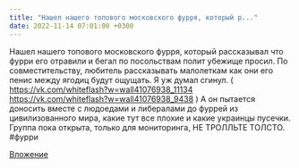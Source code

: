 ```yaml
---
title: "Нашел нашего топового московского фурря, который р..."
date: 2022-11-14 07:01:00 +0300
---
```


Нашел нашего топового московского фурря, который рассказывал что фурри его отравили и бегал по посольствам полит убежище просил. По совместительству, любитель рассказывать малолеткам как они его пенис между ягодиц будут ощущать.
Я уж думал сгинул.
(
https://vk.com/whiteflash?w=wall41076938_11134
https://vk.com/whiteflash?w=wall41076938_9438
)
А он пытается доносить вместе с людоедами и либералами до фуррей из цивилизованного мира, какие тут все плохие и какие украинцы пусечки.
Группа пока открыта, только для мониторинга, НЕ ТРОЛЛЬТЕ ТОЛСТО.
#фурри

[Вложение](https://vk.com/photo41076938_457249274)
